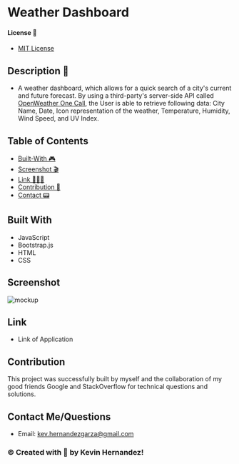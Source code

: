 # Weather Dashboard

#### License 🎫

- [MIT License](LICENSE)

## Description 📖

- A weather dashboard, which allows for a quick search of a city's current and future forecast. By using a third-party's server-side API called [OpenWeather One Call](https://openweathermap.org/api/one-call-api), the User is able to retrieve following data: City Name, Date, Icon representation of the weather, Temperature, Humidity, Wind Speed, and UV Index.

## Table of Contents

- [Built-With 🎮](#built-with)
- [Screenshot 🎬](#screenshot)
- [Link 🧑🏻‍💻](#link)
- [Contribution 👾](#contribution)
- [Contact 📟](#contact-me/questions)

## Built With

- JavaScript
- Bootstrap.js
- HTML
- CSS

## Screenshot

![mockup](path-of-file)

## Link

- Link of Application

## Contribution

This project was successfully built by myself and the collaboration of my good friends Google and StackOverflow for technical questions and solutions.

## Contact Me/Questions

- Email: [kev.hernandezgarza@gmail.com](mailto:kev.hernandezgarza@gmail.com)

### © Created with 💜 by Kevin Hernandez!
